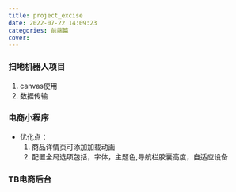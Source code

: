 ```yaml
---
title: project_excise
date: 2022-07-22 14:09:23
categories: 前端篇
cover:
---
```

### 扫地机器人项目

1. canvas使用
2. 数据传输

### 电商小程序

- 优化点：
  1. 商品详情页可添加加载动画  
  2. 配置全局选项包括，字体，主题色,导航栏胶囊高度，自适应设备

### TB电商后台
